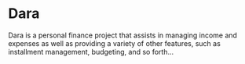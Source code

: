 # Dara
Dara is a personal finance project that assists in managing income and expenses as well as providing a variety of other features, such as installment management, budgeting, and so forth... 
